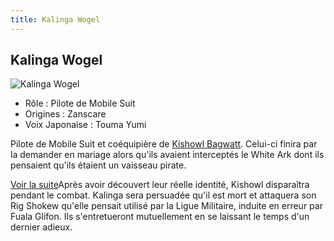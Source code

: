 ```yaml
---
title: Kalinga Wogel
---
```


Kalinga Wogel
-------------


![Kalinga Wogel](/images/stories/saga/vgundam/persos/kalinga-wogel.png)
* Rôle : Pilote de Mobile Suit
* Origines : Zanscare
* Voix Japonaise : Touma Yumi


Pilote de Mobile Suit et coéquipière de [Kishowl Bagwatt](uc/victory-gundam/kishowl-bagwatt.html). Celui-ci finira par la demander en mariage alors qu'ils avaient interceptés le White Ark dont ils pensaient qu'ils étaient un vaisseau pirate.



[Voir la suite](javascript:spoiler();)Après avoir découvert leur réelle identité, Kishowl disparaîtra pendant le combat. Kalinga sera persuadée qu'il est mort et attaquera son Rig Shokew qu'elle pensait utilisé par la Ligue Militaire, induite en erreur par Fuala Glifon. Ils s'entretueront mutuellement en se laissant le temps d'un dernier adieux.


